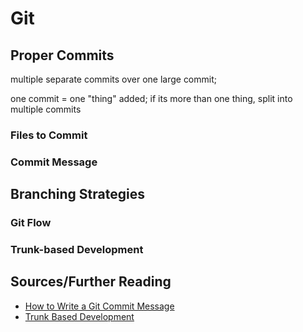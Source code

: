 # Git

## Proper Commits
multiple separate commits over one large commit; 

one commit = one "thing" added; if its more than one thing, split into multiple commits
### Files to Commit
### Commit Message
## Branching Strategies
### Git Flow
### Trunk-based Development
## Sources/Further Reading
* [How to Write a Git Commit Message](https://chris.beams.io/posts/git-commit/)
* [Trunk Based Development](https://trunkbaseddevelopment.com/)